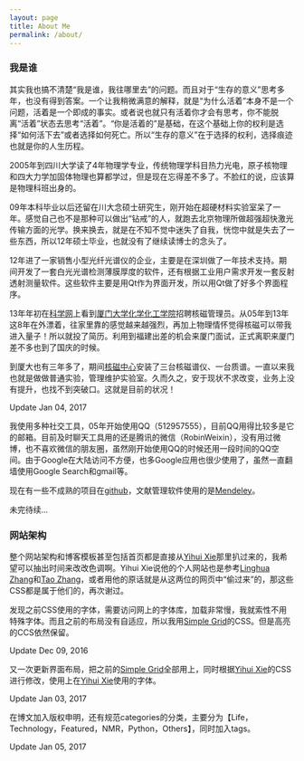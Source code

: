 ```yaml
---
layout: page
title: About Me
permalink: /about/
---
```


### 我是谁

其实我也搞不清楚“我是谁，我往哪里去”的问题。而且对于“生存的意义”思考多年，也没有得到答案。一个让我稍微满意的解释，就是“为什么活着”本身不是一个问题，活着是一个即成的事实。或者说也就只有活着你才会有思考，你不能脱离“活着”状态去思考“活着”。“你是活着的”是基础，在这个基础上你的权利是选择“如何活下去”或者选择如何死亡。所以“生存的意义”在于选择的权利，选择痕迹也就是你的人生历程。

2005年到四川大学读了4年物理学专业，传统物理学科目热力光电，原子核物理和四大力学加固体物理也算都学过，但是现在忘得差不多了。不脸红的说，应该算是物理科班出身的。

09年本科毕业以后还留在川大念硕士研究生，刚开始在超硬材料实验室呆了一年。感觉自己也不是那种可以做出“钻戒”的人，就跑去北京物理所做超强超快激光传输方面的光学。换来换去，就是在不知不觉中迷失了自我，恍惚中就是失去了一些东西，所以12年硕士毕业，也就没有了继续读博士的念头了。

12年进了一家销售小型光纤光谱仪的企业，主要是在深圳做了一年技术支持。期间开发了一套白光光谱检测薄膜厚度的软件，还有根据工业用户需求开发一套反射透射测量软件。这些软件主要是用Qt作为界面开发，所以用Qt做了好多个界面程序。

13年年初在[科学网](http://sciencenet.cn)上看到[厦门大学化学化工学院](http://chem.xmu.edu.cn)招聘核磁管理员。从05年到13年这8年在外漂着，往家里靠的感觉越来越强烈，再加上物理情怀觉得核磁可以带我进入量子！所以就投了简历。利用到福建出差的机会来厦门面试，正式离职来厦门差不多也到了国庆的时候。

到厦大也有三年多了，期间[核磁中心](http://nmrcen.xmu.edu.cn)安装了三台核磁谱仪、一台质谱。一直以来我也就是做做普通实验，管理维护实验室。久而久之，安于现状不求改变，业务上没有提升，也找不到突破口。这就是目前的状况！
<div class="meta">Update Jan 04, 2017</div>

我使用多种社交工具，05年开始使用QQ（512957555），目前QQ用得比较多是它的邮箱。目前及时聊天工具用的还是腾讯的微信（RobinWeixin），没有用过微博，也不喜欢微信的朋友圈，虽然刚开始使用QQ的时候还用一段时间的QQ空间。由于Google在大陆访问不方便，也多Google应用也很少使用了，虽然一直翻墙使用Google Search和gmail等。

现在有一些不成熟的项目在[github](https://github.com/fenglb)，文献管理软件使用的是[Mendeley](https://www.mendeley.com)。

未完待续...

### 网站架构

整个网站架构和博客模板甚至包括首页都是直接从[Yihui Xie](http://yihui.name)那里扒过来的，我希望可以抽出时间来改改色调啊。Yihui Xie说他的个人网站也是参考[Linghua Zhang](http://lhzhang.com)和[Tao Zhang](http://ztpala.com)，或者用他的原话就是从这两位的网页中“偷过来”的，那这些CSS都是属于他们的，再次谢过。

发现之前CSS使用的字体，需要访问网上的字体库，加载非常慢，我就索性不用特殊字体。而且之前的布局没有自适应，所以我用[Simple Grid](http://www.simplegrid.io)的CSS。但是高亮的CCS依然保留。
<div class="meta">Update Dec 09, 2016</div>

又一次更新界面布局，把之前的[Simple Grid](http://www.simplegrid.io)全部用上，同时根据[Yihui Xie](http://yihui.name)的CSS进行修改，使用上在[Yihui Xie](http://yihui.name)使用的字体。
<div class="meta">Update Jan 03, 2017</div>

在博文加入版权申明，还有规范categories的分类，主要分为【Life，Technology，Featured，NMR，Python，Others】，同时加入tags。
<div class="meta">Update Jan 05, 2017</div>

